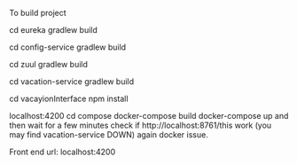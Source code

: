 To build project 

cd eureka
gradlew build

cd config-service
gradlew build

cd zuul
gradlew build

cd vacation-service
gradlew build

cd vacayionInterface
npm install

localhost:4200
cd compose
docker-compose build
docker-compose up
and then wait for a few minutes check if http://localhost:8761/this work (you may find vacation-service DOWN) again docker issue.

Front end url: localhost:4200